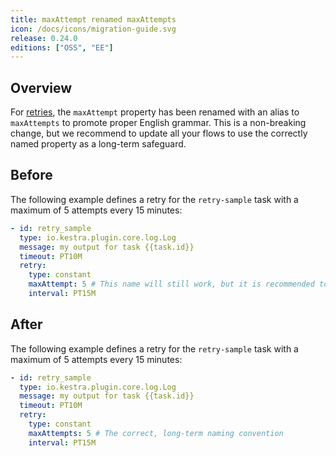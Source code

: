 ```yaml
---
title: maxAttempt renamed maxAttempts
icon: /docs/icons/migration-guide.svg
release: 0.24.0
editions: ["OSS", "EE"]
---
```


## Overview

For [retries](../../04.workflow-components/12.retries.md), the `maxAttempt` property has been renamed with an alias to `maxAttempts` to promote proper English grammar. This is a non-breaking change, but we recommend to update all your flows to use the correctly named property as a long-term safeguard.

## Before

The following example defines a retry for the `retry-sample` task with a maximum of 5 attempts every 15 minutes:

```yaml
- id: retry_sample
  type: io.kestra.plugin.core.log.Log
  message: my output for task {{task.id}}
  timeout: PT10M
  retry:
    type: constant
    maxAttempt: 5 # This name will still work, but it is recommended to search and replace in your flows.
    interval: PT15M
```


## After

The following example defines a retry for the `retry-sample` task with a maximum of 5 attempts every 15 minutes:

```yaml
- id: retry_sample
  type: io.kestra.plugin.core.log.Log
  message: my output for task {{task.id}}
  timeout: PT10M
  retry:
    type: constant
    maxAttempts: 5 # The correct, long-term naming convention
    interval: PT15M
```
